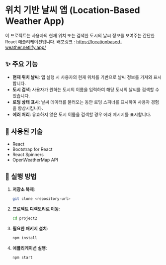 # 위치 기반 날씨 앱 (Location-Based Weather App)
이 프로젝트는 사용자의 현재 위치 또는 검색한 도시의 날씨 정보를 보여주는 간단한 React 애플리케이션입니다.
배포링크 : https://locationbased-weather.netlify.app/

## ✨ 주요 기능
- **현재 위치 날씨**: 앱 실행 시 사용자의 현재 위치를 기반으로 날씨 정보를 가져와 표시합니다.
- **도시 검색**: 사용자가 원하는 도시의 이름을 입력하여 해당 도시의 날씨를 검색할 수 있습니다.
- **로딩 상태 표시**: 날씨 데이터를 불러오는 동안 로딩 스피너를 표시하여 사용자 경험을 향상시킵니다.
- **에러 처리**: 유효하지 않은 도시 이름을 검색할 경우 에러 메시지를 표시합니다.

## 🔧 사용된 기술

- React
- Bootstrap for React
- React Spinners
- OpenWeatherMap API

## 🚀 실행 방법

1.  **저장소 복제**:
    ```bash
    git clone <repository-url>
    ```

2.  **프로젝트 디렉토리로 이동**:
    ```bash
    cd project2
    ```

3.  **필요한 패키지 설치**:
    ```bash
    npm install
    ```

4.  **애플리케이션 실행**:
    ```bash
    npm start
    ```
